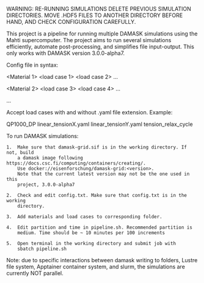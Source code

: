 WARNING: RE-RUNNING SIMULATIONS DELETE PREVIOUS SIMULATION DIRECTORIES. MOVE 
.HDF5 FILES TO ANOTHER DIRECTORY BEFORE HAND, AND CHECK CONFIGURATION CAREFULLY.

This project is a pipeline for running multiple DAMASK simulations using the Mahti
supercomputer. The project aims to run several simulations efficiently, automate
post-processing, and simplifies file input-output. This only works with DAMASK version
3.0.0-alpha7.

Config file in syntax:

<Material 1> <load case 1> <load case 2> ...

<Material 2> <load case 3> <load case 4> ...

...

Accept load cases with and without .yaml file extension. Example:

QP1000_DP linear_tensionX.yaml linear_tensionY.yaml tension_relax_cycle

To run DAMASK simulations:

    1.  Make sure that damask-grid.sif is in the working directory. If not, build
        a damask image following https://docs.csc.fi/computing/containers/creating/.
        Use docker://eisenforschung/damask-grid:<version>.
        Note that the current latest version may not be the one used in this
        project, 3.0.0-alpha7
        
    2.  Check and edit config.txt. Make sure that config.txt is in the working
        directory.
        
    3.  Add materials and load cases to corresponding folder.
    
    4.  Edit partition and time in pipeline.sh. Recommended partition is
        medium. Time should be ~ 10 minutes per 100 increments
        
    5.  Open terminal in the working directory and submit job with
        sbatch pipeline.sh
        
Note: due to specific interactions between damask writing to folders, Lustre file
system, Apptainer container system, and slurm, the simulations are currently NOT
parallel.
